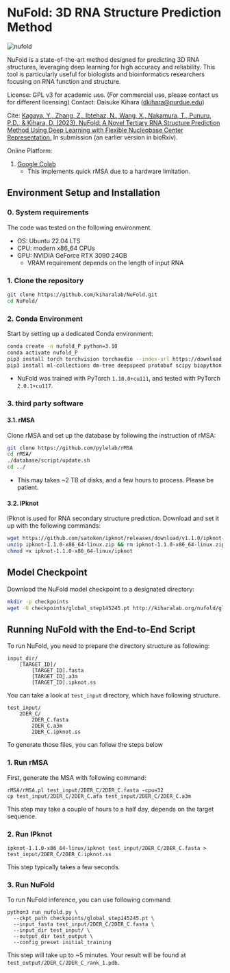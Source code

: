 # NuFold: 3D RNA Structure Prediction Method
![nufold](https://media.github.itap.purdue.edu/user/6911/files/5e300498-a159-40e4-9de4-a008ec7466fc)

NuFold is a state-of-the-art method designed for predicting 3D RNA structures, leveraging deep learning for high accuracy and reliability. This tool is particularly useful for biologists and bioinformatics researchers focusing on RNA function and structure.

License: GPL v3 for academic use. (For commercial use, please contact us for different licensing)
Contact: Daisuke Kihara (dkihara@purdue.edu)

Cite: [Kagaya, Y., Zhang, Z., Ibtehaz, N., Wang, X., Nakamura, T., Punuru, P.D., & Kihara, D. (2023). NuFold: A Novel Tertiary RNA Structure Prediction Method Using Deep Learning with Flexible Nucleobase Center Representation.](https://www.biorxiv.org/content/10.1101/2023.09.20.558715v1) In submission (an earlier version in bioRxiv).

Online Platform:
1. [Google Colab](https://colab.research.google.com/github/kiharalab/nufold/blob/master/ColabNuFold.ipynb)
    * This implements quick rMSA due to a hardware limitation.

## Environment Setup and Installation

### 0. System requirements
The code was tested on the following environment.
* OS: Ubuntu 22.04 LTS
* CPU: modern x86_64 CPUs
* GPU: NVIDIA GeForce RTX 3090 24GB
    * VRAM requirement depends on the length of input RNA

### 1. Clone the repository

```bash
git clone https://github.com/kiharalab/NuFold.git
cd NuFold/
```

### 2. Conda Environment
Start by setting up a dedicated Conda environment:

```bash
conda create -n nufold_P python=3.10
conda activate nufold_P
pip3 install torch torchvision torchaudio --index-url https://download.pytorch.org/whl/cu117
pip3 install ml-collections dm-tree deepspeed protobuf scipy biopython numpy matplotlib
```
* NuFold was trained with PyTorch `1.10.0+cu111`, and tested with PyTorch `2.0.1+cu117`.


### 3. third party software
#### 3.1. rMSA
Clone rMSA and set up the database by following the instruction of rMSA:
```bash
git clone https://github.com/pylelab/rMSA
cd rMSA/
./database/script/update.sh
cd ../
```
* This may takes ~2 TB of disks, and a few hours to process. Please be patient.

#### 3.2. IPknot
IPknot is used for RNA secondary structure prediction. Download and set it up with the following commands:

```bash
wget https://github.com/satoken/ipknot/releases/download/v1.1.0/ipknot-1.1.0-x86_64-linux.zip
unzip ipknot-1.1.0-x86_64-linux.zip && rm ipknot-1.1.0-x86_64-linux.zip
chmod +x ipknot-1.1.0-x86_64-linux/ipknot
```

## Model Checkpoint
Download the NuFold model checkpoint to a designated directory:

```bash
mkdir -p checkpoints
wget -O checkpoints/global_step145245.pt http://kiharalab.org/nufold/global_step145245.pt
```

## Running NuFold with the End-to-End Script
To run NuFold, you need to prepare the directory structure as following:
```
input_dir/
    [TARGET_ID]/
        [TARGET_ID].fasta
        [TARGET_ID].a3m
        [TARGET_ID].ipknot.ss
```

You can take a look at `test_input` directory, which have following structure.
```
test_input/
    2DER_C/
        2DER_C.fasta
        2DER_C.a3m
        2DER_C.ipknot.ss
```
To generate those files, you can follow the steps below

### 1. Run rMSA
First, generate the MSA with following command:
```
rMSA/rMSA.pl test_input/2DER_C/2DER_C.fasta -cpu=32
cp test_input/2DER_C/2DER_C.afa test_input/2DER_C/2DER_C.a3m
```
This step may take a couple of hours to a half day, depends on the target sequence.

### 2. Run IPknot
```
ipknot-1.1.0-x86_64-linux/ipknot test_input/2DER_C/2DER_C.fasta > test_input/2DER_C/2DER_C.ipknot.ss
```
This step typically takes a few seconds.

### 3. Run NuFold
To run NuFold inference, you can use following command:
```
python3 run_nufold.py \
  --ckpt_path checkpoints/global_step145245.pt \
  --input_fasta test_input/2DER_C/2DER_C.fasta \
  --input_dir test_input/ \
  --output_dir test_output \
  --config_preset initial_training
```
This step will take up to ~5 minutes.
Your result will be found at `test_output/2DER_C/2DER_C_rank_1.pdb`.

